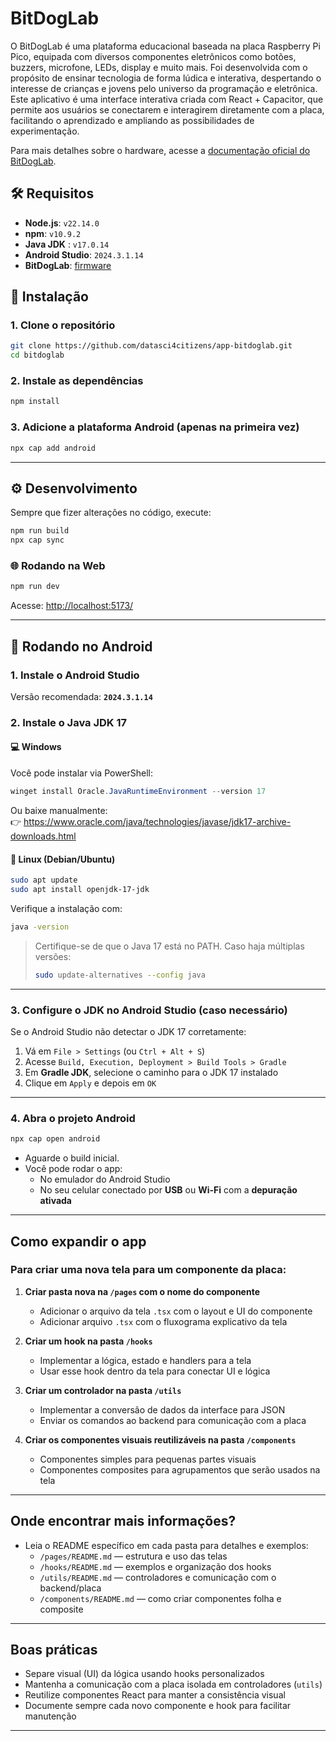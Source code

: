 
# BitDogLab

O BitDogLab é uma plataforma educacional baseada na placa Raspberry Pi Pico, equipada com diversos componentes eletrônicos como botões, buzzers, microfone, LEDs, display e muito mais. Foi desenvolvida com o propósito de ensinar tecnologia de forma lúdica e interativa, despertando o interesse de crianças e jovens pelo universo da programação e eletrônica.
Este aplicativo é uma interface interativa criada com React + Capacitor, que permite aos usuários se conectarem e interagirem diretamente com a placa, facilitando o aprendizado e ampliando as possibilidades de experimentação.

Para mais detalhes sobre o hardware, acesse a [documentação oficial do BitDogLab](https://github.com/bitdoglab/bitdoglab).



## 🛠️ Requisitos

- **Node.js**: `v22.14.0`  
- **npm**: `v10.9.2`  
- **Java JDK** : `v17.0.14`
- **Android Studio**: `2024.3.1.14`
- **BitDogLab**: [firmware](https://github.com/datasci4citizens/BitDogLab/tree/835b8e69c802e31947bd0ab88babf2baecf98310/Firmware)

## 🚀 Instalação

### 1. Clone o repositório

```bash
git clone https://github.com/datasci4citizens/app-bitdoglab.git
cd bitdoglab
```

### 2. Instale as dependências

```bash
npm install
```

### 3. Adicione a plataforma Android (apenas na primeira vez)

```bash
npx cap add android
```

---

## ⚙️ Desenvolvimento

Sempre que fizer alterações no código, execute:

```bash
npm run build
npx cap sync
```

### 🌐 Rodando na Web

```bash
npm run dev
```

Acesse: [http://localhost:5173/](http://localhost:5173/)

---

## 📱 Rodando no Android

### 1. Instale o Android Studio

Versão recomendada: **`2024.3.1.14`**

### 2. Instale o Java JDK 17

#### 💻 Windows

Você pode instalar via PowerShell:

```powershell
winget install Oracle.JavaRuntimeEnvironment --version 17
```

Ou baixe manualmente:  
👉 https://www.oracle.com/java/technologies/javase/jdk17-archive-downloads.html

#### 🐧 Linux (Debian/Ubuntu)

```bash
sudo apt update
sudo apt install openjdk-17-jdk
```

Verifique a instalação com:

```bash
java -version
```

> Certifique-se de que o Java 17 está no PATH. Caso haja múltiplas versões:
>
> ```bash
> sudo update-alternatives --config java
> ```

---

### 3. Configure o JDK no Android Studio (caso necessário)

Se o Android Studio não detectar o JDK 17 corretamente:

1. Vá em `File > Settings` (ou `Ctrl + Alt + S`)
2. Acesse `Build, Execution, Deployment > Build Tools > Gradle`
3. Em **Gradle JDK**, selecione o caminho para o JDK 17 instalado
4. Clique em `Apply` e depois em `OK`

---

### 4. Abra o projeto Android

```bash
npx cap open android
```

- Aguarde o build inicial.
- Você pode rodar o app:
  - No emulador do Android Studio
  - No seu celular conectado por **USB** ou **Wi-Fi** com a **depuração ativada**

---

## Como expandir o app

### Para criar uma nova tela para um componente da placa:

1. **Criar pasta nova na `/pages` com o nome do componente**
   - Adicionar o arquivo da tela `.tsx` com o layout e UI do componente
   - Adicionar arquivo `.tsx` com o fluxograma explicativo da tela

2. **Criar um hook na pasta `/hooks`**
   - Implementar a lógica, estado e handlers para a tela
   - Usar esse hook dentro da tela para conectar UI e lógica

3. **Criar um controlador na pasta `/utils`**
   - Implementar a conversão de dados da interface para JSON
   - Enviar os comandos ao backend para comunicação com a placa

4. **Criar os componentes visuais reutilizáveis na pasta `/components`**
   - Componentes simples para pequenas partes visuais
   - Componentes composites para agrupamentos que serão usados na tela

---

## Onde encontrar mais informações?

- Leia o README específico em cada pasta para detalhes e exemplos:
  - `/pages/README.md` — estrutura e uso das telas
  - `/hooks/README.md` — exemplos e organização dos hooks
  - `/utils/README.md` — controladores e comunicação com o backend/placa
  - `/components/README.md` — como criar componentes folha e composite

---

## Boas práticas

- Separe visual (UI) da lógica usando hooks personalizados
- Mantenha a comunicação com a placa isolada em controladores (`utils`)
- Reutilize componentes React para manter a consistência visual
- Documente sempre cada novo componente e hook para facilitar manutenção

---
